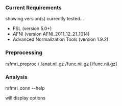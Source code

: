 ### Current Requirements
showing version(s) currently tested...

* FSL (version 5.0+)
* AFNI (version AFNI_2011_12_21_1014)
* Advanced Normalization Tools (version 1.9.2)


### Preprocessing

  rsfmri_preproc <outputdir>/<subjid> <path-to>/anat.nii.gz <path-to>/func.nii.gz [<path-to>/func.nii.gz]


### Analysis
  rsfmri_conn --help

will display options
